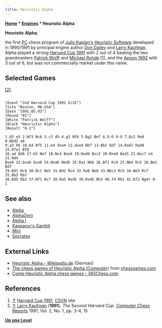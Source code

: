 ```yaml
---
title: Heuristic Alpha
---
```

**[Home](Home "Home") * [Engines](Engines "Engines") * Heuristic Alpha**

**Heuristic Alpha**,

the first [PC](IBM_PC "IBM PC") chess program of [Julio Kaplan's](Julio_Kaplan "Julio Kaplan") [Heuristic Software](Heuristic_Software "Heuristic Software") developed in 1990/1991 by principal engine author [Don Dailey](Don_Dailey "Don Dailey") and [Larry Kaufman](Larry_Kaufman "Larry Kaufman"). Alpha played a strong [Harvard Cup 1991](Harvard_Cup_1991 "Harvard Cup 1991") with 2 out of 4 beating the two grandmasters [Patrick Wolff](https://en.wikipedia.org/wiki/Patrick_Wolff) and [Michael Rohde](https://en.wikipedia.org/wiki/Michael_Rohde_%28chess_player%29) <a id="cite-note-1" href="#cite-ref-1">[1]</a>, and the [Aegon 1992](Aegon_1992 "Aegon 1992") with 3 out of 6, but was not commercially market under this name.

## Selected Games

<a id="cite-note-2" href="#cite-ref-2">[2]</a>

```

[Event "2nd Harvard Cup 1991 G/25"]
[Site "Boston, MA USA"]
[Date "1991.05.03"]
[Round "01"]
[White "Patrick Wolff"]
[Black "Heuristic Alpha"]
[Result "0-1"]

1.d3 e5 2.Nf3 Nc6 3.c3 d5 4.g3 Nf6 5.Bg2 Be7 6.O-O O-O 7.Qc2 Re8 8.Nbd2 a6 
9.a3 h6 10.b4 Bf5 11.e4 dxe4 12.dxe4 Bh7 13.Bb2 Qd7 14.Rad1 Rad8 15.Rfe1 Bf8 
16.a4 Qd6 17.b5 Ne7 18.Nc4 Bxe4 19.Nxd6 Bxc2 20.Nxe8 Bxd1 21.Nxc7 e4 22.Nd4 
Bxa4 23.bxa6 bxa6 24.Nxa6 Ned5 25.Ra1 Nb6 26.Bf1 Rc8 27.Nb4 Rc5 28.Be2 Bd7 
29.Bd1 Nc4 30.Bc1 Ne5 31.Bd2 Rc4 32.Ra8 Ne8 33.Nbc2 Rc5 34.Ne3 Rc7 35.Bb3 Rb7 
36.Bd5 Rb2 37.Nf1 Nc7 38.Ra5 Nxd5 39.Rxd5 Bh3 40.f4 Rb1 41.Kf2 Ng4+ 0-1

```

## See also

- [Alpha](Alpha "Alpha")
- [AlphaZero](AlphaZero "AlphaZero")
- [Alpha I](Alpha_I "Alpha I")
- [Kasparov's Gambit](Kasparov%27s_Gambit "Kasparov's Gambit")
- [Mini](Mini "Mini")
- [Socrates](Socrates "Socrates")

## External Links

- [Heuristic Alpha - Wikipedia.de](https://de.wikipedia.org/wiki/Heuristic_Alpha) (German)
- [The chess games of Heuristic Alpha (Computer)](http://www.chessgames.com/perl/chessplayer?pid=27033) from [chessgames.com](http://www.chessgames.com/index.html)
- [Comp Heuristic Alpha chess games - 365Chess.com](http://www.365chess.com/players/Comp_Heuristic_Alpha)

## References

1. <a id="cite-ref-1" href="#cite-note-1">↑</a> [Harvard Cup 1991](http://www.csvn.nl/index.php?option=com_content&view=article&id=126%3Aharvard-cup-1991&catid=26%3Amens-computer&Itemid=50&lang=en), [CSVN](CSVN "CSVN") site
1. <a id="cite-ref-2" href="#cite-note-2">↑</a> [Larry Kaufman](Larry_Kaufman "Larry Kaufman") (**1991**). *The Second Harvard Cup*. [Computer Chess Reports](Computer_Chess_Reports "Computer Chess Reports") 1991, Vol. 2, No. 1, pp. 3-4, 15

**[Up one Level](Engines "Engines")**

